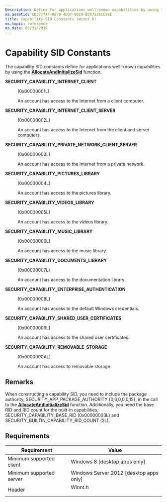 ```yaml
---
Description: Define for applications well-known capabilities by using the AllocateAndInitializeSid function.
ms.assetid: CD27774F-0B70-4D97-96C9-B247536CC88E
title: Capability SID Constants (Winnt.h)
ms.topic: reference
ms.date: 05/31/2018
---
```


# Capability SID Constants

The capability SID constants define for applications well-known capabilities by using the [**AllocateAndInitializeSid**](/windows/win32/api/securitybaseapi/nf-securitybaseapi-allocateandinitializesid) function.

<dl> <dt>

<span id="SECURITY_CAPABILITY_INTERNET_CLIENT"></span><span id="security_capability_internet_client"></span>**SECURITY\_CAPABILITY\_INTERNET\_CLIENT**
</dt> <dd> <dl> <dt>

(0x00000001L)
</dt> <dt>



An account has access to the Internet from a client computer.


</dt> </dl> </dd> <dt>

<span id="SECURITY_CAPABILITY_INTERNET_CLIENT_SERVER"></span><span id="security_capability_internet_client_server"></span>**SECURITY\_CAPABILITY\_INTERNET\_CLIENT\_SERVER**
</dt> <dd> <dl> <dt>

(0x00000002L)
</dt> <dt>



An account has access to the Internet from the client and server computers.


</dt> </dl> </dd> <dt>

<span id="SECURITY_CAPABILITY_PRIVATE_NETWORK_CLIENT_SERVER"></span><span id="security_capability_private_network_client_server"></span>**SECURITY\_CAPABILITY\_PRIVATE\_NETWORK\_CLIENT\_SERVER**
</dt> <dd> <dl> <dt>

(0x00000003L)
</dt> <dt>



An account has access to the Internet from a private network.


</dt> </dl> </dd> <dt>

<span id="SECURITY_CAPABILITY_PICTURES_LIBRARY"></span><span id="security_capability_pictures_library"></span>**SECURITY\_CAPABILITY\_PICTURES\_LIBRARY**
</dt> <dd> <dl> <dt>

(0x00000004L)
</dt> <dt>



An account has access to the pictures library.


</dt> </dl> </dd> <dt>

<span id="SECURITY_CAPABILITY_VIDEOS_LIBRARY"></span><span id="security_capability_videos_library"></span>**SECURITY\_CAPABILITY\_VIDEOS\_LIBRARY**
</dt> <dd> <dl> <dt>

(0x00000005L)
</dt> <dt>



An account has access to the videos library.


</dt> </dl> </dd> <dt>

<span id="SECURITY_CAPABILITY_MUSIC_LIBRARY"></span><span id="security_capability_music_library"></span>**SECURITY\_CAPABILITY\_MUSIC\_LIBRARY**
</dt> <dd> <dl> <dt>

(0x00000006L)
</dt> <dt>



An account has access to the music library.


</dt> </dl> </dd> <dt>

<span id="SECURITY_CAPABILITY_DOCUMENTS_LIBRARY"></span><span id="security_capability_documents_library"></span>**SECURITY\_CAPABILITY\_DOCUMENTS\_LIBRARY**
</dt> <dd> <dl> <dt>

(0x00000007L)
</dt> <dt>



An account has access to the documentation library.


</dt> </dl> </dd> <dt>

<span id="SECURITY_CAPABILITY_ENTERPRISE_AUTHENTICATION"></span><span id="security_capability_enterprise_authentication"></span>**SECURITY\_CAPABILITY\_ENTERPRISE\_AUTHENTICATION**
</dt> <dd> <dl> <dt>

(0x00000008L)
</dt> <dt>



An account has access to the default Windows credentials.


</dt> </dl> </dd> <dt>

<span id="SECURITY_CAPABILITY_SHARED_USER_CERTIFICATES"></span><span id="security_capability_shared_user_certificates"></span>**SECURITY\_CAPABILITY\_SHARED\_USER\_CERTIFICATES**
</dt> <dd> <dl> <dt>

(0x00000009L)
</dt> <dt>



An account has access to the shared user certificates.


</dt> </dl> </dd> <dt>

<span id="SECURITY_CAPABILITY_REMOVABLE_STORAGE"></span><span id="security_capability_removable_storage"></span>**SECURITY\_CAPABILITY\_REMOVABLE\_STORAGE**
</dt> <dd> <dl> <dt>

(0x0000000AL)
</dt> <dt>



An account has access to removable storage.


</dt> </dl> </dd> </dl>

## Remarks

When constructing a capability SID, you need to include the package authority, SECURITY\_APP\_PACKAGE\_AUTHORITY {0,0,0,0,0,15}, in the call to the [**AllocateAndInitializeSid**](/windows/win32/api/securitybaseapi/nf-securitybaseapi-allocateandinitializesid) function. Additionally, you need the base RID and RID count for the built-in capabilities, SECURITY\_CAPABILITY\_BASE\_RID (0x00000003L) and SECURITY\_BUILTIN\_CAPABILITY\_RID\_COUNT (2L).

## Requirements



| Requirement | Value |
|-------------------------------------|------------------------------------------------------------------------------------|
| Minimum supported client<br/> | Windows 8 \[desktop apps only\]<br/>                                         |
| Minimum supported server<br/> | Windows Server 2012 \[desktop apps only\]<br/>                               |
| Header<br/>                   | <dl> <dt>Winnt.h</dt> </dl> |



 

